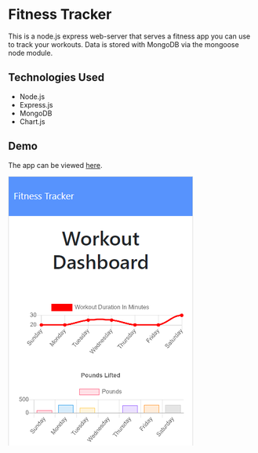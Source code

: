 # Fitness Tracker
This is a node.js express web-server that serves a fitness app you can use to track your workouts. Data is stored with MongoDB via the mongoose node module.

## Technologies Used
- Node.js
- Express.js
- MongoDB
- Chart.js

## Demo
The app can be viewed [here](https://bdfitness.herokuapp.com).

![Demo](./assets/img/demo.png)